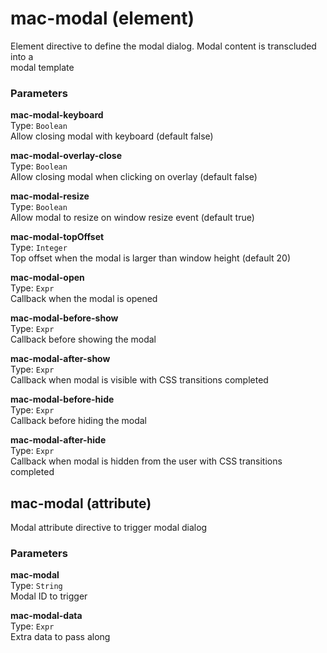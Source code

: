 
mac-modal (element)
===
Element directive to define the modal dialog. Modal content is transcluded into a  
modal template  
  
  
### Parameters
**mac-modal-keyboard**  
Type: `Boolean`  
Allow closing modal with keyboard (default false)  
  
**mac-modal-overlay-close**  
Type: `Boolean`  
Allow closing modal when clicking on overlay (default false)  
  
**mac-modal-resize**  
Type: `Boolean`  
Allow modal to resize on window resize event (default true)  
  
**mac-modal-topOffset**  
Type: `Integer`  
Top offset when the modal is larger than window height (default 20)  
  
**mac-modal-open**  
Type: `Expr`  
Callback when the modal is opened  
  
**mac-modal-before-show**  
Type: `Expr`  
Callback before showing the modal  
  
**mac-modal-after-show**  
Type: `Expr`  
Callback when modal is visible with CSS transitions completed  
  
**mac-modal-before-hide**  
Type: `Expr`  
Callback before hiding the modal  
  
**mac-modal-after-hide**  
Type: `Expr`  
Callback when modal is hidden from the user with CSS transitions completed  
  


mac-modal (attribute)
---

Modal attribute directive to trigger modal dialog  
  
### Parameters
**mac-modal**  
Type: `String`  
Modal ID to trigger  
  
**mac-modal-data**  
Type: `Expr`  
Extra data to pass along  
  


